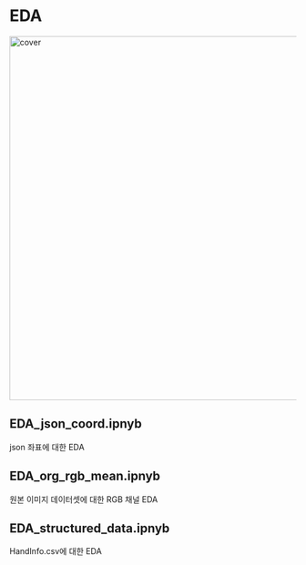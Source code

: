 # EDA
<img width="640" alt="cover" src="https://user-images.githubusercontent.com/63584973/91732794-b1202980-ebe3-11ea-8a3a-fe4b3a0b77b7.png">

## EDA_json_coord.ipnyb
json 좌표에 대한 EDA

## EDA_org_rgb_mean.ipnyb
원본 이미지 데이터셋에 대한 RGB 채널 EDA

## EDA_structured_data.ipnyb
HandInfo.csv에 대한 EDA
